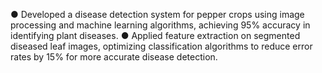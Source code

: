 ●	Developed a disease detection system for pepper crops using image processing and machine learning algorithms, achieving 95% accuracy in identifying plant diseases.
●	Applied feature extraction on segmented diseased leaf images, optimizing classification algorithms to reduce error rates by 15% for more accurate disease detection.
